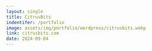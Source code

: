 ```yaml
---
layout: single
title: CitrusBits
indentifer: /portfolio
image: assets/img/portfolio/wordpress/citrusbits.webp
link: citrusbits.com
date: 2024-09-04
---
```

